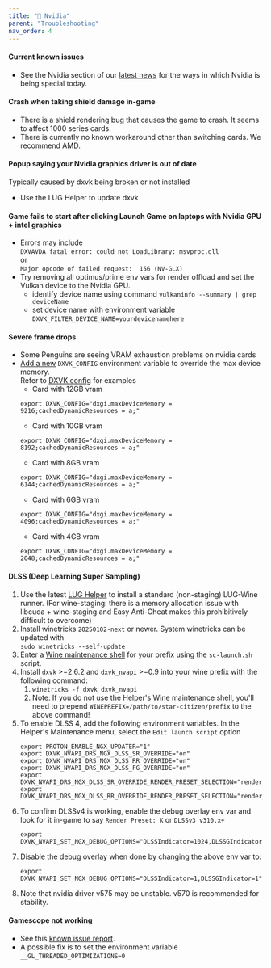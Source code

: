 ```yaml
---
title: "💚 Nvidia"
parent: "Troubleshooting"
nav_order: 4
---
```



#### Current known issues
- See the Nvidia section of our [latest news](/#news) for the ways in which Nvidia is being special today.

#### Crash when taking shield damage in-game
- There is a shield rendering bug that causes the game to crash. It seems to affect 1000 series cards.
- There is currently no known workaround other than switching cards. We recommend AMD.

#### Popup saying your Nvidia graphics driver is out of date
Typically caused by dxvk being broken or not installed
- Use the LUG Helper to update dxvk

#### Game fails to start after clicking Launch Game on laptops with Nvidia GPU + intel graphics
- Errors may include  
`DXVAVDA fatal error: could not LoadLibrary: msvproc.dll`  
or  
`Major opcode of failed request:  156 (NV-GLX)`
- Try removing all optimus/prime env vars for render offload and set the Vulkan device to the Nvidia GPU.
  - identify device name using command `vulkaninfo --summary | grep deviceName`
  - set device name with environment variable `DXVK_FILTER_DEVICE_NAME=yourdevicenamehere`

#### Severe frame drops
- Some Penguins are seeing VRAM exhaustion problems on nvidia cards
- [Add a new](/Tips-and-Tricks#how-to-edit-the-launch-script) `DXVK_CONFIG` environment variable to override the max device memory.  
  Refer to [DXVK config](https://github.com/doitsujin/dxvk/blob/master/dxvk.conf) for examples
   - Card with 12GB vram
   ```
   export DXVK_CONFIG="dxgi.maxDeviceMemory = 9216;cachedDynamicResources = a;"
   ```
   - Card with 10GB vram
   ```
   export DXVK_CONFIG="dxgi.maxDeviceMemory = 8192;cachedDynamicResources = a;"
   ```
   - Card with  8GB vram
   ```
   export DXVK_CONFIG="dxgi.maxDeviceMemory = 6144;cachedDynamicResources = a;"
   ```
   - Card with  6GB vram
   ```
   export DXVK_CONFIG="dxgi.maxDeviceMemory = 4096;cachedDynamicResources = a;"
   ```
   - Card with  4GB vram
   ```
   export DXVK_CONFIG="dxgi.maxDeviceMemory = 2048;cachedDynamicResources = a;"
   ```


#### DLSS (Deep Learning Super Sampling)
1. Use the latest [LUG Helper](https://github.com/starcitizen-lug/lug-helper/releases) to install a standard (non-staging) LUG-Wine runner. (For wine-staging: there is a memory allocation issue with libcuda + wine-staging and Easy Anti-Cheat makes this prohibitively difficult to overcome)
2. Install winetricks `20250102-next` or newer. System winetricks can be updated with  
   `sudo winetricks --self-update`
3. Enter a [Wine maintenance shell](/Tips-and-Tricks#how-to-get-a-wine-maintenance-shell-using-the-launch-script) for your prefix using the `sc-launch.sh` script.
4. Install `dxvk` >=2.6.2 and `dxvk_nvapi` >=0.9 into your wine prefix with the following command:
   1. `winetricks -f dxvk dxvk_nvapi`
   2. Note: If you do not use the Helper's Wine maintenance shell, you'll need to prepend `WINEPREFIX=/path/to/star-citizen/prefix` to the above command!
5. To enable DLSS 4, add the following environment variables. In the Helper's Maintenance menu, select the `Edit launch script` option
   ```
   export PROTON_ENABLE_NGX_UPDATER="1" 
   export DXVK_NVAPI_DRS_NGX_DLSS_SR_OVERRIDE="on"
   export DXVK_NVAPI_DRS_NGX_DLSS_RR_OVERRIDE="on"
   export DXVK_NVAPI_DRS_NGX_DLSS_FG_OVERRIDE="on"
   export DXVK_NVAPI_DRS_NGX_DLSS_SR_OVERRIDE_RENDER_PRESET_SELECTION="render_preset_latest"
   export DXVK_NVAPI_DRS_NGX_DLSS_RR_OVERRIDE_RENDER_PRESET_SELECTION="render_preset_latest"
   ```
6. To confirm DLSSv4 is working, enable the debug overlay env var and look for it in-game to say `Render Preset: K` or `DLSSv3 v310.x+`
   ```
   export DXVK_NVAPI_SET_NGX_DEBUG_OPTIONS="DLSSIndicator=1024,DLSSGIndicator=2"
   ```
7. Disable the debug overlay when done by changing the above env var to:
   ```
   export DXVK_NVAPI_SET_NGX_DEBUG_OPTIONS="DLSSIndicator=1,DLSSGIndicator=1"
   ```
8. Note that nvidia driver v575 may be unstable. v570 is recommended for stability.


#### Gamescope not working
- See this [known issue report](https://github.com/ValveSoftware/gamescope/issues/526).
- A possible fix is to set the environment variable `__GL_THREADED_OPTIMIZATIONS=0`